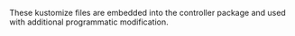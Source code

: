 These kustomize files are embedded into the controller package and used with
additional programmatic modification.
